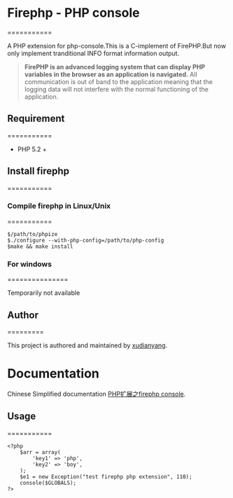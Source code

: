 # Firephp - PHP console
===========

A PHP extension for php-console.This is a C-implement of FirePHP.But now only implement tranditional INFO format information output. 



> **FirePHP is an advanced logging system that can display PHP variables in the browser as an application is navigated.**
> All communication is out of band to the application meaning that the logging data will not interfere with the normal functioning of the application.

	


## Requirement
===========


* PHP 5.2 +


## Install firephp
===========


### Compile firephp in Linux/Unix
===========


	$/path/to/phpize
	$./configure --with-php-config=/path/to/php-config
	$make && make install


### For windows
===============

Temporarily not available

## Author
=========

This project is authored and maintained by [xudianyang](http://www.phpboy.net/).

Documentation
=============

Chinese Simplified documentation [PHP扩展之firephp console](http://www.phpboy.net/web/php/733.html).


## Usage
===========

	<?php
		$arr = array(
    		'key1' => 'php',
  			'key2' => 'boy',
		);
		$e1 = new Exception("test firephp php extension", 110);
		console($GLOBALS);
	?>
	